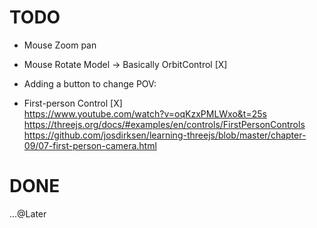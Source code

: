 # TODO
+ Mouse Zoom pan  
+ Mouse Rotate Model 
    -> Basically OrbitControl [X]

+ Adding a button to change POV: 


+ First-person Control  [X]  
    https://www.youtube.com/watch?v=oqKzxPMLWxo&t=25s
    https://threejs.org/docs/#examples/en/controls/FirstPersonControls
    https://github.com/josdirksen/learning-threejs/blob/master/chapter-09/07-first-person-camera.html


# DONE

...@Later
